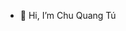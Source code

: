 - 👋 Hi, I’m Chu Quang Tú


<!---
ChuTu15/ChuTu15 is a ✨ special ✨ repository because its `README.md` (this file) appears on your GitHub profile.
You can click the Preview link to take a look at your changes.
--->
